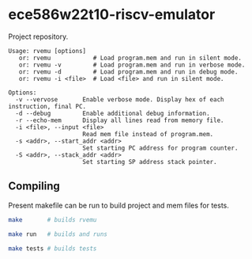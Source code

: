 # ece586w22t10-riscv-emulator
Project repository.

```
Usage: rvemu [options]
   or: rvemu            # Load program.mem and run in silent mode.
   or: rvemu -v         # Load program.mem and run in verbose mode.
   or: rvemu -d         # Load program.mem and run in debug mode.
   or: rvemu -i <file>  # Load <file> and run in silent mode.

Options:
  -v --vervose       Enable verbose mode. Display hex of each instruction, final PC.
  -d --debug         Enable additional debug information.
  -r --echo-mem      Display all lines read from memory file.
  -i <file>, --input <file> 
                     Read mem file instead of program.mem.
  -s <addr>, --start_addr <addr>
                     Set starting PC address for program counter.
  -S <addr>, --stack_addr <addr>
                     Set starting SP address stack pointer.
```

## Compiling

Present makefile can be run to build project and mem files for tests.

```bash
make       # builds rvemu
```

```bash
make run   # builds and runs
```

```bash
make tests # builds tests
```

